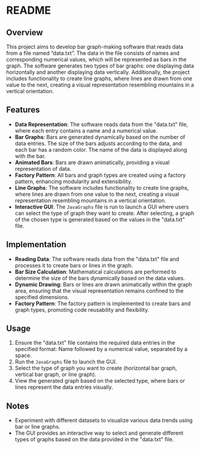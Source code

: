 # README

## Overview

This project aims to develop bar graph-making software that reads data from a file named “data.txt”. The data in the file consists of names and corresponding numerical values, which will be represented as bars in the graph. The software generates two types of bar graphs: one displaying data horizontally and another displaying data vertically. Additionally, the project includes functionality to create line graphs, where lines are drawn from one value to the next, creating a visual representation resembling mountains in a vertical orientation.

## Features

- **Data Representation**: The software reads data from the "data.txt" file, where each entry contains a name and a numerical value.
- **Bar Graphs**: Bars are generated dynamically based on the number of data entries. The size of the bars adjusts according to the data, and each bar has a random color. The name of the data is displayed along with the bar.
- **Animated Bars**: Bars are drawn animatically, providing a visual representation of data.
- **Factory Pattern**: All bars and graph types are created using a factory pattern, enhancing modularity and extensibility.
- **Line Graphs**: The software includes functionality to create line graphs, where lines are drawn from one value to the next, creating a visual representation resembling mountains in a vertical orientation.
- **Interactive GUI**: The `JavaGraphs` file is run to launch a GUI where users can select the type of graph they want to create. After selecting, a graph of the chosen type is generated based on the values in the "data.txt" file.

## Implementation

- **Reading Data**: The software reads data from the "data.txt" file and processes it to create bars or lines in the graph.
- **Bar Size Calculation**: Mathematical calculations are performed to determine the size of the bars dynamically based on the data values.
- **Dynamic Drawing**: Bars or lines are drawn animatically within the graph area, ensuring that the visual representation remains confined to the specified dimensions.
- **Factory Pattern**: The factory pattern is implemented to create bars and graph types, promoting code reusability and flexibility.

## Usage

1. Ensure the "data.txt" file contains the required data entries in the specified format: Name followed by a numerical value, separated by a space.
2. Run the `JavaGraphs` file to launch the GUI.
3. Select the type of graph you want to create (horizontal bar graph, vertical bar graph, or line graph).
4. View the generated graph based on the selected type, where bars or lines represent the data entries visually.

## Notes

- Experiment with different datasets to visualize various data trends using bar or line graphs.
- The GUI provides an interactive way to select and generate different types of graphs based on the data provided in the "data.txt" file.